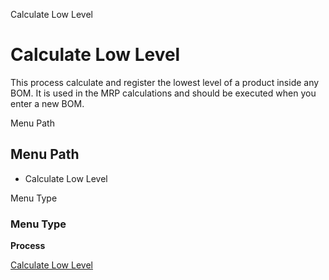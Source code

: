 
Calculate Low Level
# Calculate Low Level


This process calculate and register the lowest level of a product inside any BOM. It is used in the MRP calculations and should be executed when you enter a new BOM.

Menu Path
## Menu Path



- Calculate Low Level

Menu Type
### Menu Type

**Process**


[Calculate Low Level](functional-guide/process/process-pp_calculate-low-level.md)
